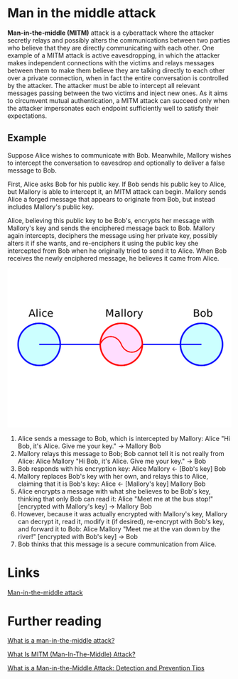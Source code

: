 # Man in the middle attack
**Man-in-the-middle (MITM)** attack is a cyberattack where the attacker secretly relays and possibly alters the communications between two parties who believe that they are directly communicating with each other. One example of a MITM attack is active eavesdropping, in which the attacker makes independent connections with the victims and relays messages between them to make them believe they are talking directly to each other over a private connection, when in fact the entire conversation is controlled by the attacker. The attacker must be able to intercept all relevant messages passing between the two victims and inject new ones. As it aims to circumvent mutual authentication, a MITM attack can succeed only when the attacker impersonates each endpoint sufficiently well to satisfy their expectations. 

## Example

Suppose Alice wishes to communicate with Bob. Meanwhile, Mallory wishes to intercept the conversation to eavesdrop and optionally to deliver a false message to Bob.

First, Alice asks Bob for his public key. If Bob sends his public key to Alice, but Mallory is able to intercept it, an MITM attack can begin. Mallory sends Alice a forged message that appears to originate from Bob, but instead includes Mallory's public key.

Alice, believing this public key to be Bob's, encrypts her message with Mallory's key and sends the enciphered message back to Bob. Mallory again intercepts, deciphers the message using her private key, possibly alters it if she wants, and re-enciphers it using the public key she intercepted from Bob when he originally tried to send it to Alice. When Bob receives the newly enciphered message, he believes it came from Alice.

![](./res/man_in_the_middle_attack.png "Main in the middle attack")

1. Alice sends a message to Bob, which is intercepted by Mallory:
	Alice "Hi Bob, it's Alice. Give me your key." →     Mallory     Bob
2. Mallory relays this message to Bob; Bob cannot tell it is not really from Alice:
	Alice     Mallory "Hi Bob, it's Alice. Give me your key." →     Bob
3. Bob responds with his encryption key:
	Alice     Mallory     ← [Bob's key] Bob
4. Mallory replaces Bob's key with her own, and relays this to Alice, claiming that it is Bob's key:
	Alice     ← [Mallory's key] Mallory     Bob
5. Alice encrypts a message with what she believes to be Bob's key, thinking that only Bob can read it:
	Alice "Meet me at the bus stop!" [encrypted with Mallory's key] →     Mallory     Bob
6. However, because it was actually encrypted with Mallory's key, Mallory can decrypt it, read it, modify it (if desired), re-encrypt with Bob's key, and forward it to Bob:
	Alice     Mallory "Meet me at the van down by the river!" [encrypted with Bob's key] →     Bob
7. Bob thinks that this message is a secure communication from Alice.

# Links
[Man-in-the-middle attack](https://en.wikipedia.org/wiki/Man-in-the-middle_attack)

# Further reading
[What is a man-in-the-middle attack?](https://us.norton.com/internetsecurity-wifi-what-is-a-man-in-the-middle-attack.html)

[What Is MITM (Man-In-The-Middle) Attack?](https://www.wallarm.com/what/what-is-mitm-man-in-the-middle-attack)

[What is a Man-in-the-Middle Attack: Detection and Prevention Tips](https://www.varonis.com/blog/man-in-the-middle-attack/)

